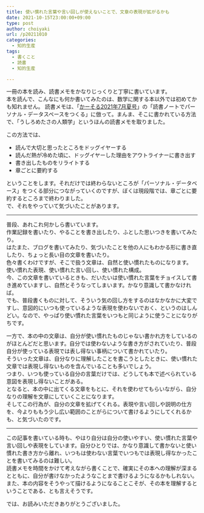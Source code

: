 ```yaml
---
title: 使い慣れた言葉や言い回しが使えないことで、文章の表現が拡がるかも
date: 2021-10-15T23:00:00+09:00
type: post
author: choiyaki
url: /p20211010
categories:
  - 知的生産
tags:
  - 書くこと
  - 読書
  - 知的生産

---
```

<!--
- さて、何を書こうかなぁ。
- キーボードの話もいいかもね。HHKBから始まり、メカニカルで遊びつつ、Nizに至ってとても満足している、という話。面白くはないかもしれんけども。
- それにしても、このNizのキーボード、HHKBとはまた違った打ち心地で、スコスコではなく、コトコト打てる感じ。で、その感じがとてもいいわけですよね。打ってて心地いい。メカニカルでは、ちょっと味わえなかった。
- 特に、エンターキーとスペースキーのコトコトした感じが、おそらくメカニカルでは出されんやろうなーと感じる感触。いちいち気持ちいいなぁ。素晴らしいです。
- 他に書くとしたらなんだろねぇ。とりあえず、今日はこんなところでいいかな。名刺サイズの情報カードの見返しをしたい気分なのよね。
-->

一冊の本を読み、読書メモをかなりじっくりと丁寧に書いています。  
本を読んで、こんなにも何か書いてみたのは、数学に関する本以外では初めてかも知れません。
読書メモは、「[かーそる2021年7月夏号](https://amzn.to/3DIHJ1p)」の「読書ノートでパーソナル・データスペースをつくる」に倣って。まんま、そこに書かれている方法で、「うしろめたさの人類学」というほんの読書メモを取りました。

この方法では、

- 読んで大切と思ったところをドッグイヤーする
- 読んだ熱が冷めた頃に、ドッグイヤーした理由をアウトライナーに書き出す
- 書き出したものをリライトする
- 章ごとに要約する

ということをします。それだけでは終わらないところが「パーソナル・データベース」をつくる部分につながっていくのですが、ぼくは現段階では、章ごとに要約するところまで終わりました。  
で、それをやっていて気づいたことがあります。

---

普段、あれこれ何かしら書いています。  
作業記録を書いたり、やることを書き出したり、ふとした思いつきを書いてみたり。  
はたまた、ブログを書いてみたり、気づいたことを他の人にもわかる形に書き直したり、ちょっと長い目の文章を書いたり。  
色々書くわけですが、そこで扱う文章は、自然と使い慣れたものになります。  
使い慣れた表現、使い慣れた言い回し、使い慣れた構成。  
今、この文章を書いているときも、だいたいは使い慣れた言葉をチョイスして書き進めていますし、自然とそうなってしまいます。かなり意識して書かなければ。  
でも、普段書くものに対して、そういう気の回し方をするのはなかなかに大変ですし、意図的にいつも使っているような表現を使わないでおく、というのはしんどい。なので、やっぱり使い慣れた言葉をいつもと同じように使うことになりがちです。

一方で、本の中の文章は、自分が使い慣れたものじゃない書かれ方をしているのがほとんどだと思います。自分では使わないような書き方がされていたり、普段自分が使っている表現では表し得ない事柄について書かれていたり。  
そういった文章は、自分なりに理解したことを書こうとしたときに、使い慣れた文章では表現し得ないものを含んでいることも多いでしょう。  
つまり、いつも使っている自分の言葉だけでは、どうしても本で述べられている意図を表現し得ないことがある。  
となると、本の中に出てくる文章をもとに、それを使わせてもらいながら、自分なりの理解を文章にしていくことになります。  
そしてこの行為が、自分の文章を拡げてくれる。表現や言い回しや説明の仕方を、今よりももう少し広い範囲のことがらについて書けるようにしてくれるかも、と気づいたのです。

---

この記事を書いている時も、やはり自分は自分の使いやすい、使い慣れた言葉や言い回しや表現をしています。自分ひとりでは、かなり意識して書かないと使い慣れた書き方から離れ、いつもは使わない言葉でいつもでは表現し得なかったことを書いてみるのは難しい。  
読書メモを時間をかけて考えながら書くことで、確実にその本への理解が深まるとともに、自分が書けなかったようなことまで書けるようになるかもしれない。また、本の内容をそうやって描けるようになることこそが、その本を理解するということである、とも言えそうです。

では、お読みいただきありがとうございました。

![[](https://amzn.to/3DIHJ1p)](https://gyazo.com/6ac52c10dcc381cf5ae25fdeb6a40daa.jpg)